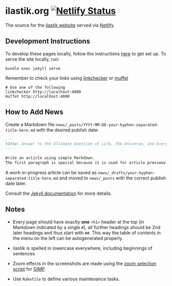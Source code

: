 # ilastik.org [![Netlify Status](https://api.netlify.com/api/v1/badges/eff31aab-733c-4301-919b-ace9c279097b/deploy-status)](https://app.netlify.com/sites/ilastik/deploys)

The source for the [ilastik website](https://www.ilastik.org) served via [Netlify](https://www.netlify.com).

## Development Instructions

To develop these pages locally, follow the instructions [here](https://help.github.com/articles/setting-up-your-github-pages-site-locally-with-jekyll/) to get set up.
To serve the site locally, run:

    bundle exec jekyll serve

Remember to check your links using [linkchecker](https://wummel.github.io/linkchecker/) or [muffet](https://github.com/raviqqe/muffet)

    # Use one of the following
    linkchecker http://localhost:4000
    muffet http://localhost:4000

## How to Add News

Create a Markdown file `news/_posts/YYYY-MM-DD-your-hyphen-separated-title-here.md` with the desired publish date:
```markdown
---
title: Answer to the Ultimate Question of Life, the Universe, and Everything
---

Write an article using simple Markdown.
The first paragraph is special because it is used for article previews.
```

A work-in-progress article can be saved as `news/_drafts/your-hyphen-separated-title-here.md` and moved to `news/_posts` with the correct publish date later.

Consult the [Jekyll documentation](https://jekyllrb.com/docs/posts/) for more details.

## Notes

* Every page should have exactly **one** `<h1>` header at the top (in Markdown indicated by a single `#`),
  all further headings should be 2nd later headings and thus start with `##`.
  This way the table of contents in the menu on the left can be autogenerated properly.

* ilastik is spelled in lowercase everywhere, including beginnings of sentences

* Zoom effects in the screenshots are made using the [zoom selection script](https://gimpchat.com/viewtopic.php?f=9&t=3374) for [GIMP](https://www.gimp.org).

* Use `Rakefile` to define various maintenance tasks.
